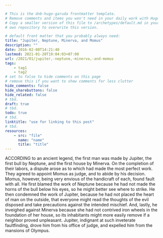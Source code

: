 ```yaml
---

# This is the dnb-hugo-garuda frontmatter template. 
# Remove comments and items you won't need in your daily work with Hugo.
# Copy a smaller version of this file to /archetypes/default.md in your
# own repository to overwrite this version.

# default front matter that you probably always need:
title: "Jupiter, Neptune, Minerva, and Momus"
description: ""
date: 2016-02-08T14:21:40
lastmod: 2021-01-20T19:04:03+07:00
url: /2021/01/jupiter,-neptune,-minerva,-and-momus
tags:
    - tag1
    - tag2
# set to false to hide comments on this page
# remove this if you want to show comments for less clutter
hide_comments: false
hide_sharebuttons: false
hide_related: false
# tbd.
draft: true
# tbd.
todo: true
# tbd.
linktitle: "use for linking to this post"
# tbd.
resources:
    - src: "file"
      name: "name"
      title: "title"
---
```

ACCORDING to an ancient legend, the first man was made by Jupiter, the first bull by Neptune, and the first house by Minerva. On the completion of their labors, a dispute arose as to which had made the most perfect work. They agreed to appoint Momus as judge, and to abide by his decision. Momus, however, being very envious of the handicraft of each, found fault with all. He first blamed the work of Neptune because he had not made the horns of the bull below his eyes, so he might better see where to strike. He then condemned the work of Jupiter, because he had not placed the heart of man on the outside, that everyone might read the thoughts of the evil disposed and take precautions against the intended mischief. And, lastly, he inveighed against Minerva because she had not contrived iron wheels in the foundation of her house, so its inhabitants might more easily remove if a neighbor proved unpleasant. Jupiter, indignant at such inveterate faultfinding, drove him from his office of judge, and expelled him from the mansions of Olympus.
